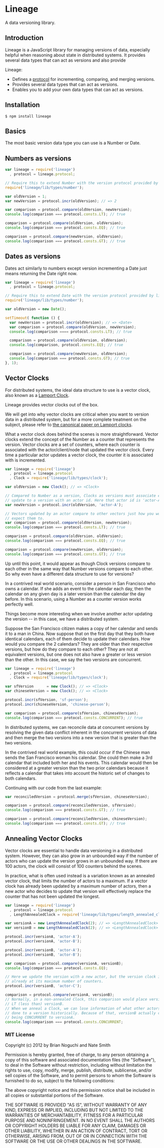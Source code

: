 Lineage
=======

A data versioning library.

## Introduction

Lineage is a JavaScript library for managing versions of data, especially
helpful when reasoning about state in distributed systems. It provides several
data types that can act as versions and also provide

Lineage:

- Defines a [protocol](https://github.com/codeparty/protocoljs) for
  incrementing, comparing, and merging versions.
- Provides several data types that can act as versions.
- Enables you to add your own data types that can act as versions.

## Installation

```
$ npm install lineage
```

## Basics

The most basic version data type you can use is a Number or Date.

## Numbers as versions

```javascript
var lineage = require('lineage')
  , protocol = lineage.protocol;

// Require this to extend Number with the version protocol provided by lineage.
require('lineage/lib/types/number');

var oldVersion = 1;
var newVersion = protocol.incr(oldVersion); // => 2

var comparison = protocol.compare(oldVersion, newVersion);
console.log(comparison === protocol.consts.LT); // true

comparison = protocol.compare(oldVersion, oldVersion);
console.log(comparison === protocol.consts.EQ); // true

comparison = protocol.compare(newVersion, oldVersion);
console.log(comparison === protocol.consts.GT); // true
```

## Dates as versions

Dates act similarly to numbers except version incrementing a Date just means
returning the Date right now.

```javascript
var lineage = require('lineage')
  , protocol = lineage.protocol;

// Require this to extend Date with the version protocol provided by lineage
require('lineage/lib/types/number');

var oldVersion = new Date();

setTimeout( function () {
  var newVersion = protocol.incr(oldVersion); // => <Date>
  var comparison = protocol.compare(oldVersion, newVersion);
  console.log(comparison ==== protocol.consts.LT); // true

  comparison = protocol.compare(oldVersion, oldVersion);
  console.log(comparison, protocol.consts.EQ); // true

  comparison = protocol.compare(newVersion, oldVersion);
  console.log(comparison === protocol.consts.GT); // true
}, 1);
```

## Vector Clocks

For distributed systems, the ideal data structure to use is a vector clock,
also known as a [Lamport Clock](http://en.wikipedia.org/wiki/Lamport_timestamps).

Lineage provides vector clocks out of the box.

We will get into why vector clocks are critical when you want to version data
in a distributed system, but for a more complete treatment on the subject,
please refer to [the canonical paper on Lamport
clocks](http://research.microsoft.com/en-us/um/people/lamport/pubs/time-clocks.pdf).

What a vector clock does behind the scenes is more straightforward. Vector
clocks extend the concept of the Number as a counter that represents the
version. Vector clocks are a set of counters, where each counter is associated
with the actor/client/node that updated the vector clock. Every time a
particular actor updates a vector clock, the counter it is associated with is
incremented.

```JavaScript
var lineage = require('lineage')
  , protocol = lineage.protocol
  , Clock = require('lineage/lib/types/clock');

var oldVersion = new Clock(); // => <Clock>

// Compared to Number as a version, Clocks as versions must associate every
// update to a version with an actor id. Here that actor id is 'actor-A'
var newVersion = protocol.incr(oldVersion, 'actor-A');

// Vectors updated by an actor compare to other vectors just how you would
// expect them to.
var comparison = protocol.compare(oldVersion, newVersion);
console.log(comparison === protocol.consts.LT); // true

comparison = protocol.compare(oldVersion, oldVersion);
console.log(comparison === protocol.consts.EQ); // true

comparison = protocol.compare(newVersion, oldVersion);
console.log(comparison === protocol.consts.GT); // true
```

Up until this point, it would appear as though Clock versions compare to each
other in the same way that Number versions compare to each other. So why even
have a different data structure to use for versions?

In a contrived real world scenario, consider a person in San Francisco who owns
a calendar. If she adds an event to the calendar each day, then the calendar on
any given day is a later version than the calendar the day before. In this
scenario, using a Number as a counter version works perfectly well.

Things become more interesting when we involve another actor updating the
version -- in this case, we have a distributed system.

Suppose the San Francisco citizen makes a copy of her calendar and sends it to
a man in China. Now suppose that on the first day that they both have identical
calendars, each of them decide to update their calendars. How would you compare
the 2 calendars? They are older than their respective versions, but how do they
compare to each other? They are not at equivalent versions, but one does not
also have a greater or less version than the other. In this case, we say the
two versions are concurrent.

```javascript
var lineage = require('lineage')
  , protocol = lineage.protocol
  , Clock = require('lineage/lib/types/clock');

var sfVersion      = new Clock(); // => <Clock>
var chineseVersion = new Clock(); // => <Clock>

protocol.incr(sfVersion, 'sf-person');
protocol.incr(chineseVersion, 'chinese-person');

var comparison = protocol.compare(sfVersion, chineseVersion);
console.log(comparison === protocol.consts.CONCURRENT); // true
```

In distributed systems, we can reconcile data at concurrent versions by
resolving the given data conflict inherent in the concurrent versions of data
and then merge the two versions into a new version that is greater than the two
versions.

In the contrived real world example, this could occur if the Chinese man sends
the San Francisco woman his calendar. She could then make a 3rd calendar that
included both her and his events. This calendar would then be considered at a
greater version than the two prior calendars because it reflects a calendar
that takes into account the historic set of changes to both calendars.

Continuing with our code from the last example:

```javascript
var reconciledVersion = protocol.merge(sfVersion, chineseVersion);

comparison = protocol.compare(reconciledVersion, sfVersion);
console.log(comparison === protocol.consts.GT); // true

comparison = protocol.compare(reconciledVersion, chineseVersion);
console.log(comparison === protocol.consts.GT); // true
```

## Annealing Vector Clocks

Vector clocks are essential to handle data versioning in a distributed system.
However, they can also grow in an unbounded way if the number of actors who can
update the version grows in an unbounded way. If there are 100 actors, the
clock will consist of 100 counters behind the scenes.

In practice, what is often used instead is a variation known as an annealed
vector clock, that limits the number of actors to a maximum. If a vector clock
has already been updated by a maximum number of actors, then a new actor who
decides to update that version will effectively replace the counter that has
not been updated the longest.

```javascript
var lineage = require('lineage')
  , protocol = lineage.protocol
  , LengthAnnealedClock = require('lineage/lib/types/length_annealed_clock');

var versionA = new LengthAnnealedClock(2); // => <LengthAnnealedClock>
var versionB = new LengthAnnealedClock(2); // => <LengthAnnealedClock>

protocol.incr(versionA, 'actor-A');
protocol.incr(versionA, 'actor-B');

protocol.incr(versionB, 'actor-A');
protocol.incr(versionB, 'actor-B');

var comparison = protocol.compare(versionA, versionB);
console.log(comparison === protocol.consts.EQ);

// Here we update the version with a new actor, but the version clock is
// already at its maximum number of counters.
protocol.incr(versionB, 'actor-C');

comparison = protocol.compare(versionA, versionB);
// Normally, in a non-annealed Clock, this comparison would place versionA as
// LT (less than) versionB.
// When we anneal a Clock, we can lose information of what other actors have
// done to a version historically. Because of that, versionB actually counts as
// being CONCURRENT to versionA.
console.log(comparison === protocol.consts.CONCURRENT;
```

### MIT License
Copyright (c) 2012 by Brian Noguchi and Nate Smith

Permission is hereby granted, free of charge, to any person obtaining a copy
of this software and associated documentation files (the "Software"), to deal
in the Software without restriction, including without limitation the rights
to use, copy, modify, merge, publish, distribute, sublicense, and/or sell
copies of the Software, and to permit persons to whom the Software is
furnished to do so, subject to the following conditions:

The above copyright notice and this permission notice shall be included in
all copies or substantial portions of the Software.

THE SOFTWARE IS PROVIDED "AS IS", WITHOUT WARRANTY OF ANY KIND, EXPRESS OR
IMPLIED, INCLUDING BUT NOT LIMITED TO THE WARRANTIES OF MERCHANTABILITY,
FITNESS FOR A PARTICULAR PURPOSE AND NONINFRINGEMENT. IN NO EVENT SHALL THE
AUTHORS OR COPYRIGHT HOLDERS BE LIABLE FOR ANY CLAIM, DAMAGES OR OTHER
LIABILITY, WHETHER IN AN ACTION OF CONTRACT, TORT OR OTHERWISE, ARISING FROM,
OUT OF OR IN CONNECTION WITH THE SOFTWARE OR THE USE OR OTHER DEALINGS IN
THE SOFTWARE.
